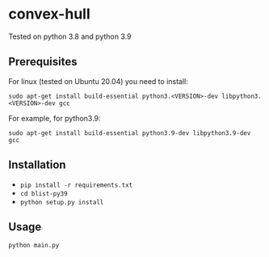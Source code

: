 # convex-hull
Tested on python 3.8 and python 3.9
## Prerequisites
For linux (tested on Ubuntu 20.04) you need to install:

`sudo apt-get install build-essential python3.<VERSION>-dev libpython3.<VERSION>-dev gcc`

For example, for python3.9:

`sudo apt-get install build-essential python3.9-dev libpython3.9-dev gcc`

## Installation
- `pip install -r requirements.txt`
- `cd blist-py39`
- `python setup.py install`

## Usage
`python main.py`